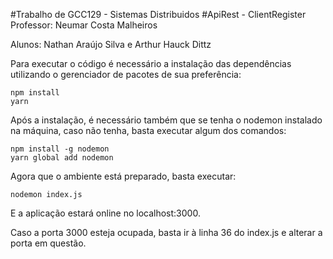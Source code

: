 #Trabalho de GCC129 - Sistemas Distribuidos
#ApiRest - ClientRegister
Professor: Neumar Costa Malheiros

Alunos: Nathan Araújo Silva e Arthur Hauck Dittz

Para executar o código é necessário a instalação das dependências utilizando o gerenciador de pacotes de sua preferência:

    npm install
    yarn

Após a instalação, é necessário também que se tenha o nodemon instalado na máquina, caso não tenha, basta executar algum dos comandos:

    npm install -g nodemon
    yarn global add nodemon

Agora que o ambiente está preparado, basta executar:

    nodemon index.js

E a aplicação estará online no localhost:3000.

Caso a porta 3000 esteja ocupada, basta ir à linha 36 do index.js e alterar a porta em questão.
